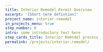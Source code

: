 ```yaml
---
title: Interior Remodel Permit Overview
excerpt: '[Short-term defintion]'
project_name: interior-remodel
in_projects_menu: true
step_number: 0
intro: some introductory text here
step_cards_title: Interior Remodel process
permalink: /projects/interior-remodel/
---
```



